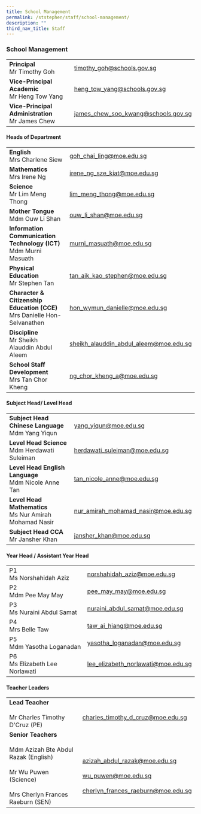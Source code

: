 ```yaml
---
title: School Management
permalink: /ststephen/staff/school-management/
description: ""
third_nav_title: Staff
---
```

### School Management

|  	|  	|
|---	|---	|
| **Principal**<br>Mr Timothy Goh 	| timothy_goh@schools.gov.sg 	|
| **Vice-Principal Academic**<br>Mr Heng Tow Yang 	| heng_tow_yang@schools.gov.sg 	|
| **Vice-Principal Administration**<br>Mr James Chew 	| james_chew_soo_kwang@schools.gov.sg 	|

#### Heads of Department

|  	|  	|
|---	|---	|
| **English**<br>Mrs Charlene Siew 	| goh_chai_ling@moe.edu.sg 	|
| **Mathematics**<br>Mrs Irene Ng 	| irene_ng_sze_kiat@moe.edu.sg 	|
| **Science**<br>Mr Lim Meng Thong 	| lim_meng_thong@moe.edu.sg 	|
| **Mother Tongue**<br>Mdm Ouw Li Shan 	| ouw_li_shan@moe.edu.sg  	|
| **Information Communication Technology (ICT)**<br>Mdm Murni Masuath 	| murni_masuath@moe.edu.sg 	|
| **Physical Education**<br>Mr Stephen Tan 	| tan_aik_kao_stephen@moe.edu.sg 	|
| **Character & Citizenship Education (CCE)**<br>Mrs Danielle Hon-Selvanathen 	| hon_wymun_danielle@moe.edu.sg 	|
| **Discipline**<br>Mr Sheikh Alauddin Abdul Aleem 	| sheikh_alauddin_abdul_aleem@moe.edu.sg  	|
| **School Staff Development**<br>Mrs Tan Chor Kheng 	| ng_chor_kheng_a@moe.edu.sg  	|

#### Subject Head/ Level Head

|  	|  	|
|---	|---	|
| **Subject Head Chinese Language**<br>Mdm Yang Yiqun 	| yang_yiqun@moe.edu.sg 	|
| **Level Head Science**<br>Mdm Herdawati Suleiman 	| herdawati_suleiman@moe.edu.sg 	|
| **Level Head English Language**<br>Mdm Nicole Anne Tan 	| tan_nicole_anne@moe.edu.sg 	|
| **Level Head Mathematics**<br>Ms Nur Amirah Mohamad Nasir 	| nur_amirah_mohamad_nasir@moe.edu.sg 	|
| **Subject Head CCA**<br>Mr Jansher Khan 	| jansher_khan@moe.edu.sg 	|

#### Year Head / Assistant Year Head

|  	|  	|
|---	|---	|
| P1<br>Ms Norshahidah Aziz  	| norshahidah_aziz@moe.edu.sg  	|
| P2<br>Mdm Pee May May 	| pee_may_may@moe.edu.sg 	|
| P3<br>Ms Nuraini Abdul Samat 	| nuraini_abdul_samat@moe.edu.sg 	|
| P4<br>Mrs Belle Taw  	| taw_ai_hiang@moe.edu.sg 	|
| P5<br>Mdm Yasotha Loganadan 	| yasotha_loganadan@moe.edu.sg 	|
| P6<br>Ms Elizabeth Lee Norlawati 	| lee_elizabeth_norlawati@moe.edu.sg 	|

#### Teacher Leaders

|  	|  	|
|---	|---	|
| **Lead Teacher** <br><br>Mr Charles Timothy D'Cruz (PE) 	| <br>charles_timothy_d_cruz@moe.edu.sg 	|
| **Senior Teachers**<br><br>Mdm Azizah Bte Abdul Razak (English)<br><br>Mr Wu Puwen (Science)<br><br>Mrs Cherlyn Frances Raeburn (SEN) 	| <br><br>azizah_abdul_razak@moe.edu.sg<br><br>wu_puwen@moe.edu.sg<br><br>cherlyn_frances_raeburn@moe.edu.sg 	|
